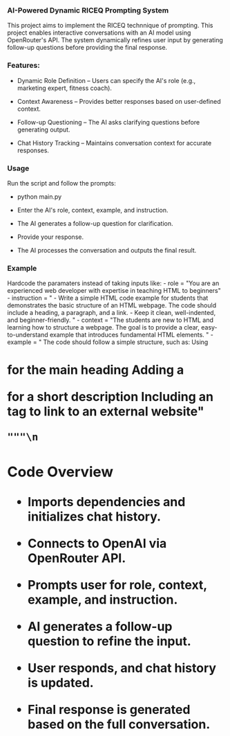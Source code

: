  ### AI-Powered Dynamic RICEQ Prompting System

This project aims to implement the RICEQ technnique of prompting. This project enables interactive conversations with an AI model using OpenRouter's API. The system dynamically refines user input by generating follow-up questions before providing the final response.

### Features:

- Dynamic Role Definition – Users can specify the AI's role (e.g., marketing expert, fitness coach).

- Context Awareness – Provides better responses based on user-defined context.

- Follow-up Questioning – The AI asks clarifying questions before generating output.

- Chat History Tracking – Maintains conversation context for accurate responses.

### Usage

Run the script and follow the prompts:

- python main.py

- Enter the AI's role, context, example, and instruction.

- The AI generates a follow-up question for clarification.

- Provide your response.

- The AI processes the conversation and outputs the final result.

### Example
Hardcode the paramaters instead of taking inputs like:
    - role = "You are an experienced web developer with expertise in teaching HTML to beginners"
    - instruction = "
    - Write a simple HTML code example for students that demonstrates the basic structure of an HTML webpage. The code should include a heading, a paragraph, and a link. 
    - Keep it clean, well-indented, and beginner-friendly.
    "
    - context = "The students are new to HTML and learning how to structure a webpage. The goal is to provide a clear, 
    easy-to-understand example that introduces fundamental HTML elements.
    "
    - example = "
        The code should follow a simple structure, such as:
        Using <h1> for the main heading
        Adding a <p> for a short description
        Including an <a> tag to link to an external website"

    """\n
    

### Code Overview

- Imports dependencies and initializes chat history.

- Connects to OpenAI via OpenRouter API.

- Prompts user for role, context, example, and instruction.

- AI generates a follow-up question to refine the input.

- User responds, and chat history is updated.

- Final response is generated based on the full conversation.
